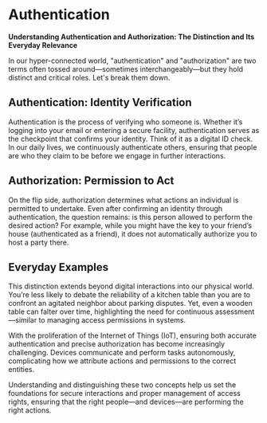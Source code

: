 # Authentication

**Understanding Authentication and Authorization: The Distinction and Its Everyday Relevance**

In our hyper-connected world, "authentication" and "authorization" are two terms often tossed around—sometimes interchangeably—but they hold distinct and critical roles. Let's break them down.

## Authentication: Identity Verification

Authentication is the process of verifying who someone is. Whether it’s logging into your email or entering a secure facility, authentication serves as the checkpoint that confirms your identity. Think of it as a digital ID check. In our daily lives, we continuously authenticate others, ensuring that people are who they claim to be before we engage in further interactions.

## Authorization: Permission to Act

On the flip side, authorization determines what actions an individual is permitted to undertake. Even after confirming an identity through authentication, the question remains: is this person allowed to perform the desired action? For example, while you might have the key to your friend’s house (authenticated as a friend), it does not automatically authorize you to host a party there.

## Everyday Examples

This distinction extends beyond digital interactions into our physical world. You’re less likely to debate the reliability of a kitchen table than you are to confront an agitated neighbor about parking disputes. Yet, even a wooden table can falter over time, highlighting the need for continuous assessment—similar to managing access permissions in systems.

With the proliferation of the Internet of Things (IoT), ensuring both accurate authentication and precise authorization has become increasingly challenging. Devices communicate and perform tasks autonomously, complicating how we attribute actions and permissions to the correct entities.

Understanding and distinguishing these two concepts help us set the foundations for secure interactions and proper management of access rights, ensuring that the right people—and devices—are performing the right actions.
